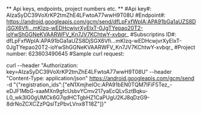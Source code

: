 ** Api keys, endpoints, project numbers etc. **
#Api key#: AIzaSyDC39VoXrKP2tmZhE4LFwtoA77wwH9T08U
#Endpoint#: https://android.googleapis.com/gcm/send/dfLpFxfWpIA:APA91bGa1aUZS8DjSGX6Vfi…mKIzq-wEDHcwjvrXyEIxT-0JgTYepao20T2-ioYwShGGNeKVAARWFV_Kn7JV7KChtwY-xvbqr_
#Subscriptins ID#: dfLpFxfWpIA:APA91bGa1aUZS8DjSGX6Vfi…mKIzq-wEDHcwjvrXyEIxT-0JgTYepao20T2-ioYwShGGNeKVAARWFV_Kn7JV7KChtwY-xvbqr_
#Project number: 623603490645
#Sample curl request:

curl --header "Authorization: key=AIzaSyDC39VoXrKP2tmZhE4LFwtoA77wwH9T08U" --header "Content-Type: application/json" https://android.googleapis.com/gcm/send -d "{\"registration_ids\":[\"eN1XmjheIOc:APA91bEN0TQM7IFiF5Tez_-eDJF1MbG-xaaMXn9gfcUsbvYCmv217yaEcQLvSztBqku-L0_wk3IG0gUMCk6G7qdHCTgbHZ1CaPUgU2KJ8qDzG9-8drNoZCXCZzPQslTzPbvLVnx8T18Z\"]}"